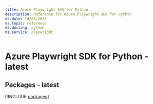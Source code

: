 ```yaml
---
title: Azure Playwright SDK for Python
description: Reference for Azure Playwright SDK for Python
ms.date: 10/03/2025
ms.topic: reference
ms.devlang: python
ms.service: playwright
---
```

# Azure Playwright SDK for Python - latest
## Packages - latest
[!INCLUDE [packages](playwright-index.md)]